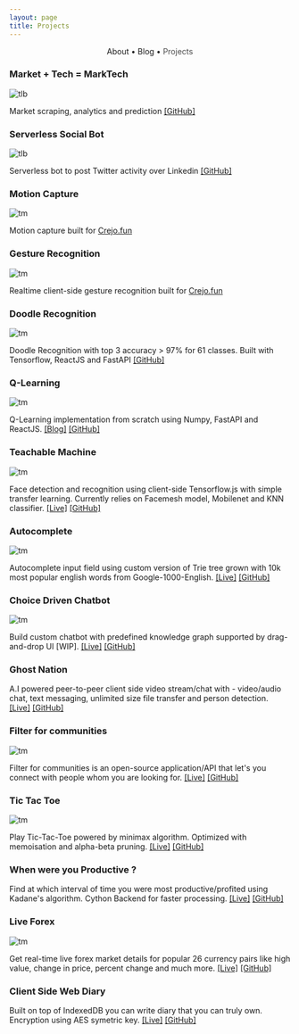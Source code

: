 ```yaml
---
layout: page
title: Projects
---
```


<section>
	<div style="text-align: center;">
		<span class="hlink " onclick="window.location='/whoami/'">About</span> • 
		<span class="hlink " onclick="window.location='/whoami/blog'">Blog</span> • 
		<span class="hlink " onclick="window.location='/whoami/projects'" style="color: rgba(0, 0, 0, 0.7)">Projects</span>
	</div>
	<div></div>
</section>


### Market + Tech = MarkTech

![tlb](assets/projs/4x.gif)

Market scraping, analytics and prediction [[GitHub]](https://github.com/INF800/marktech)

### Serverless Social Bot

![tlb](assets/projs/tlb.gif)

Serverless bot to post Twitter activity over Linkedin [[GitHub]](https://github.com/INF800/twitter_linkedin_bot)


### Motion Capture
![tm](assets/projs/demo.gif)

Motion capture built for [Crejo.fun](https://crejo.fun)


### Gesture Recognition
![tm](assets/projs/gesture_recognition_unoptimized.gif)

Realtime client-side gesture recognition built for [Crejo.fun](https://crejo.fun)


### Doodle Recognition

![tm](assets/projs/qdraw.gif)

Doodle Recognition with top 3 accuracy > 97% for 61 classes. Built with Tensorflow, ReactJS and FastAPI [[GitHub]](https://github.com/INF800/qdraw)


### Q-Learning

![tm](assets/blogs/rf/after.gif)

Q-Learning implementation from scratch using Numpy, FastAPI and ReactJS. [[Blog]](https://INF800.github.io/whoami/q-learning) [[GitHub]](https://github.com/INF800/game-one)

### Teachable Machine

![tm](assets/projs/teachablemachine.gif)

Face detection and recognition using client-side Tensorflow.js with simple transfer learning. Currently relies on Facemesh model, Mobilenet and KNN classifier. [[Live]](https://INF800.github.io/face-recognition/) [[GitHub]](https://github.com/INF800/face-recognition)

<div class="divider"></div>

### Autocomplete

![tm](assets/projs/autocomplete.gif)

Autocomplete input field using custom version of Trie tree grown with 10k most popular english words from Google-1000-English. [[Live]](https://incomplete-me.herokuapp.com/) [[GitHub]](https://github.com/INF800/next-word-sentence-pred-api) 

<div class="divider"></div>

### Choice Driven Chatbot

![tm](assets/projs/cbot.gif)

Build custom chatbot with predefined knowledge graph supported by drag-and-drop UI [WIP]. [[Live]](https://INF800.github.io/chatbot-api-demo/) [[GitHub]](https://github.com/INF800/chatbot-api-demo/)

<div class="divider"></div>

### Ghost Nation
A.I powered peer-to-peer client side video stream/chat with - video/audio chat, text messaging, unlimited size file transfer and person detection. [[Live]](https://INF800.github.io/P2P-V2/) [[GitHub]](https://github.com/INF800/P2P-V2)

<div class="divider"></div>

### Filter for communities

![tm](assets/projs/filter.png)

Filter for communities is an open-source application/API that let's you connect with people whom you are looking for. [[Live]](https://vis-filter.herokuapp.com/) [[GitHub]](https://github.com/INF800/FILTER)

<div class="divider"></div>

### Tic Tac Toe

![tm](assets/projs/ttt.gif)

Play Tic-Tac-Toe powered by minimax algorithm. Optimized with memoisation and alpha-beta pruning. [[Live]](https://INF800.github.io/tictactoe/) [[GitHub]](https://github.com/INF800/tictactoe)

<div class="divider"></div>

### When were you Productive ?
Find at which interval of time you were most productive/profited using Kadane's algorithm. Cython Backend for faster processing. [[Live]](https://max-ss.herokuapp.com/) [[GitHub]](https://github.com/INF800/Kladane-MSS)

<div class="divider"></div>

### Live Forex

![tm](assets/projs/fx.gif)

Get real-time live forex market details for popular 26 currency pairs like high value, change in price, percent change and much more. [[Live]](https://realtime-forex.herokuapp.com/) [[GitHub]](https://github.com/INF800/realtime-forex-api)

<div class="divider"></div>

### Client Side Web Diary
Built on top of IndexedDB you can write diary that you can truly own. Encryption using AES symetric key. [[Live]](http://INF800.github.io/logs) [[GitHub]](https://github.com/INF800/logs)
